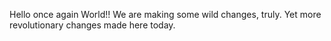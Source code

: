 Hello once again World!!
We are making some wild changes, truly.
Yet more revolutionary changes made here today.